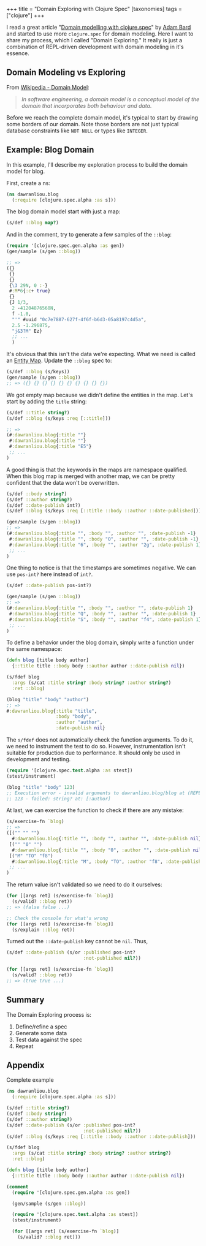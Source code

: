 +++
title = "Domain Exploring with Clojure Spec"
[taxonomies]
tags = ["clojure"]
+++

I read a great article "[Domain modelling with clojure.spec](https://adambard.com/blog/domain-modeling-with-clojure-spec/)"
by [Adam Bard](https://twitter.com/adambard) and started to use more
`clojure.spec` for domain modeling. Here I want to share my process, which
I called "Domain Exploring." It really is just a combination of REPL-driven
development with domain modeling in it's essence.

<!-- more -->

## Domain Modeling vs Exploring

From [Wikipedia - Domain Model](https://en.wikipedia.org/wiki/Domain_model):

> *In software engineering, a domain model is a conceptual model of the domain that incorporates both behaviour and data.*

Before we reach the complete domain model, it's typical to start by drawing some borders
of our domain.
Note those borders are not just typical database constraints like `NOT NULL`
or types like `INTEGER`.

## Example: Blog Domain

In this example, I'll describe my exploration process to build the domain model
for blog.

First, create a ns:

```clj
(ns dawranliou.blog
  (:require [clojure.spec.alpha :as s]))
```

The blog domain model start with just a map:

```clj
(s/def ::blog map?)
```

And in the comment, try to generate a few samples of the `::blog`:

```clj
(require '[clojure.spec.gen.alpha :as gen])
(gen/sample (s/gen ::blog))

;; =>
({}
 {}
 {}
 {\3 29N, 0 :-}
 #:M*6{:c+ true}
 {}
 {J 1/3,
  2 -41204876568N,
  f -1.0,
  "'" #uuid "0c7e7887-627f-4f6f-b6d3-05a8197c4d5a",
  2.5 -1.296875,
  "j&3?M" Ez}
  ;; ...
  )
```

It's obvious that this isn't the data we're expecting. What we need
is called an [Entity Map](https://clojure.org/guides/spec#_entity_maps).
Update the `::blog` spec to:

```clj
(s/def ::blog (s/keys))
(gen/sample (s/gen ::blog))
;; => ({} {} {} {} {} {} {} {} {} {})
```

We got empty map because we didn't define the entities in the map.
Let's start by adding the `title` string:

```clj
(s/def ::title string?)
(s/def ::blog (s/keys :req [::title]))

;; =>
(#:dawranliou.blog{:title ""}
 #:dawranliou.blog{:title ""}
 #:dawranliou.blog{:title "E5"}
 ;; ...
)
 ```

A good thing is that the keywords in the maps are namespace qualified.
When this blog map is merged with another map, we can be pretty confident
that the data won't be overwritten.

```clj
(s/def ::body string?)
(s/def ::author string?)
(s/def ::date-publish int?)
(s/def ::blog (s/keys :req [::title ::body ::author ::date-published]))

(gen/sample (s/gen ::blog))
;; =>
(#:dawranliou.blog{:title "", :body "", :author "", :date-publish -1}
 #:dawranliou.blog{:title "", :body "O", :author "", :date-publish -1}
 #:dawranliou.blog{:title "6", :body "", :author "2g", :date-publish 1}
 ;; ...
)
```

One thing to notice is that the timestamps are sometimes negative.
We can use `pos-int?` here instead of `int?`.

```clj
(s/def ::date-publish pos-int?)

(gen/sample (s/gen ::blog))
;; =>
(#:dawranliou.blog{:title "", :body "", :author "", :date-publish 1}
 #:dawranliou.blog{:title "Q", :body "", :author "", :date-publish 1}
 #:dawranliou.blog{:title "S", :body "", :author "f4", :date-publish 1}
 ;; ...
)
```

To define a behavior under the blog domain, simply write a function
under the same namespace:

```clj
(defn blog [title body author]
  {::title title ::body body ::author author ::date-publish nil})

(s/fdef blog
  :args (s/cat :title string? :body string? :author string?)
  :ret ::blog)

(blog "title" "body" "author")
;; =>
#:dawranliou.blog{:title "title",
                  :body "body",
                  :author "author",
                  :date-publish nil}
```

The `s/fdef` does not automatically check the function arguments.
To do it, we need to instrument the test to do so. However, instrumentation
isn't suitable for production due to performance.
It should only be used in development and testing.

```clj
(require '[clojure.spec.test.alpha :as stest])
(stest/instrument)

(blog "title" "body" 123)
;; Execution error - invalid arguments to dawranliou.blog/blog at (REPL:24).
;; 123 - failed: string? at: [:author]
```

At last, we can exercise the function to check if there are any mistake:

```clj
(s/exercise-fn `blog)
;; =>
([("" "" "")
  #:dawranliou.blog{:title "", :body "", :author "", :date-publish nil}]
 [("" "0" "")
  #:dawranliou.blog{:title "", :body "0", :author "", :date-publish nil}]
 [("M" "TO" "f8")
  #:dawranliou.blog{:title "M", :body "TO", :author "f8", :date-publish nil}]
 ;; ...
)
```

The return value isn't validated so we need to do it ourselves:

```clj
(for [[args ret] (s/exercise-fn `blog)]
  (s/valid? ::blog ret))
;; => (false false ...)

;; Check the console for what's wrong
(for [[args ret] (s/exercise-fn `blog)]
  (s/explain ::blog ret))
```

Turned out the `::date-publish` key cannot be `nil`. Thus,

```clj
(s/def ::date-publish (s/or :published pos-int?
                            :not-published nil?))

(for [[args ret] (s/exercise-fn `blog)]
  (s/valid? ::blog ret))
;; => (true true ...)
```

## Summary

The Domain Exploring process is:

1. Define/refine a spec
1. Generate some data
1. Test data against the spec
1. Repeat

## Appendix

Complete example

```clj
(ns dawranliou.blog
  (:require [clojure.spec.alpha :as s]))

(s/def ::title string?)
(s/def ::body string?)
(s/def ::author string?)
(s/def ::date-publish (s/or :published pos-int?
                            :not-published nil?))
(s/def ::blog (s/keys :req [::title ::body ::author ::date-publish]))

(s/fdef blog
  :args (s/cat :title string? :body string? :author string?)
  :ret ::blog)

(defn blog [title body author]
  {::title title ::body body ::author author ::date-publish nil})

(comment
  (require '[clojure.spec.gen.alpha :as gen])

  (gen/sample (s/gen ::blog))

  (require '[clojure.spec.test.alpha :as stest])
  (stest/instrument)

  (for [[args ret] (s/exercise-fn `blog)]
    (s/valid? ::blog ret)))
```
